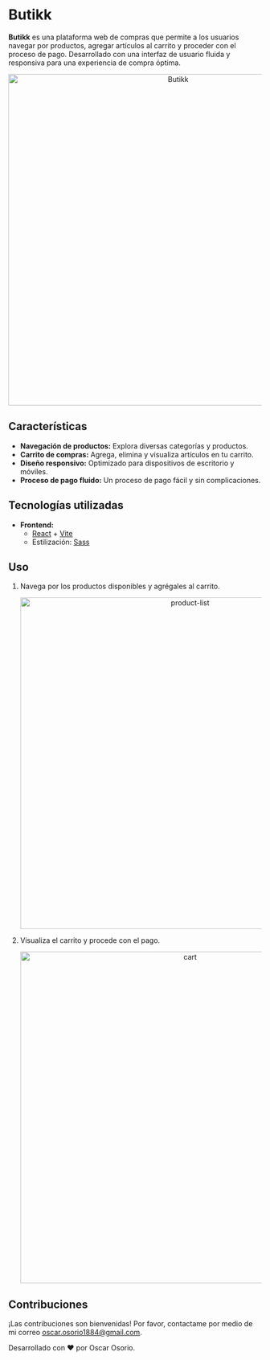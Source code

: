 # Butikk

**Butikk** es una plataforma web de compras que permite a los usuarios navegar por productos, agregar artículos al carrito y proceder con el proceso de pago. Desarrollado con una interfaz de usuario fluida y responsiva para una experiencia de compra óptima.

<p align="center">
  <img src="https://via.placeholder.com/660x300" alt="Butikk" title="Pantalla de inicio" width="660">
</p>

## Características

- **Navegación de productos:** Explora diversas categorías y productos.  
- **Carrito de compras:** Agrega, elimina y visualiza artículos en tu carrito.  
- **Diseño responsivo:** Optimizado para dispositivos de escritorio y móviles.  
- **Proceso de pago fluido:** Un proceso de pago fácil y sin complicaciones.  

## Tecnologías utilizadas

- **Frontend:**
  - [React](https://reactjs.org/) + [Vite](https://vitejs.dev/)
  - Estilización: [Sass](https://sass-lang.com/)
  
## Uso

1. Navega por los productos disponibles y agrégales al carrito.  
   <p align="center">
     <img src="https://via.placeholder.com/660x300" alt="product-list" title="Lista de productos" width="660">
   </p>
2. Visualiza el carrito y procede con el pago.  
   <p align="center">
     <img src="https://via.placeholder.com/660x300" alt="cart" title="Carrito de compras" width="660">
   </p>

## Contribuciones  

¡Las contribuciones son bienvenidas! Por favor, contactame por medio de mi correo oscar.osorio1884@gmail.com.  

Desarrollado con ❤️ por Oscar Osorio.  
